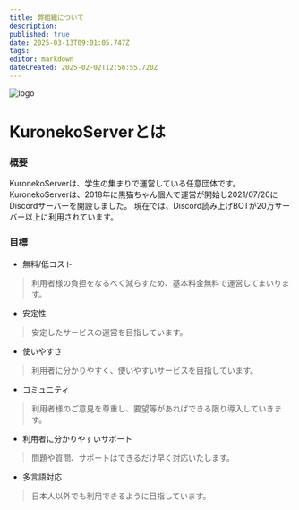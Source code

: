 ```yaml
---
title: 弊組織について
description: 
published: true
date: 2025-03-13T09:01:05.747Z
tags: 
editor: markdown
dateCreated: 2025-02-02T12:56:55.720Z
---
```


![logo](https://cdn.krnk.org/kuronekoserver/header.webp)

# KuronekoServerとは
### 概要
KuronekoServerは、学生の集まりで運営している任意団体です。
KuronekoServerは、2018年に黒猫ちゃん個人で運営が開始し2021/07/20にDiscordサーバーを開設しました。
現在では、Discord読み上げBOTが20万サーバー以上に利用されています。

### 目標
- 無料/低コスト
> 利用者様の負担をなるべく減らすため、基本料金無料で運営してまいります。
- 安定性
> 安定したサービスの運営を目指しています。
- 使いやすさ
> 利用者に分かりやすく、使いやすいサービスを目指しています。
- コミュニティ
> 利用者様のご意見を尊重し、要望等があればできる限り導入していきます。
- 利用者に分かりやすいサポート
> 問題や質問、サポートはできるだけ早く対応いたします。
- 多言語対応
> 日本人以外でも利用できるように目指しています。